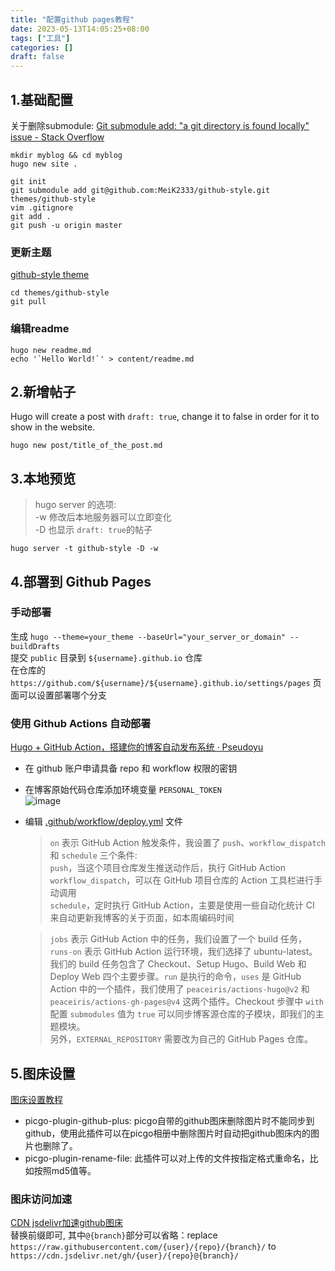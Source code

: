 ```yaml
---
title: "配置github pages教程"
date: 2023-05-13T14:05:25+08:00
tags: ["工具"]
categories: []
draft: false
---
```


## 1.基础配置
关于删除submodule: [Git submodule add: "a git directory is found locally" issue - Stack Overflow](https://stackoverflow.com/questions/20929336/git-submodule-add-a-git-directory-is-found-locally-issue)
```
mkdir myblog && cd myblog
hugo new site .

git init
git submodule add git@github.com:MeiK2333/github-style.git themes/github-style
vim .gitignore
git add .
git push -u origin master
```

### 更新主题
[github-style theme](https://themes.gohugo.io/themes/github-style/)  
```
cd themes/github-style
git pull
```

### 编辑readme

```
hugo new readme.md
echo '`Hello World!`' > content/readme.md
```

## 2.新增帖子

Hugo will create a post with `draft: true`, change it to false in order for it to show in the website.  
```shell
hugo new post/title_of_the_post.md
```

## 3.本地预览

> hugo server 的选项:  
-w 修改后本地服务器可以立即变化  
-D 也显示 `draft: true`的帖子

`hugo server -t github-style -D -w`

## 4.部署到 Github Pages

### 手动部署

生成 `hugo --theme=your_theme --baseUrl="your_server_or_domain" --buildDrafts`  
提交 `public` 目录到 `${username}.github.io` 仓库  
在仓库的 `https://github.com/${username}/${username}.github.io/settings/pages` 页面可以设置部署哪个分支

### 使用 Github Actions 自动部署
[Hugo + GitHub Action，搭建你的博客自动发布系统 · Pseudoyu](https://www.pseudoyu.com/zh/2022/05/29/deploy_your_blog_using_hugo_and_github_action/)

- 在 github 账户申请具备 repo 和 workflow 权限的密钥
- 在博客原始代码仓库添加环境变量 `PERSONAL_TOKEN`  
![image](https://cdn.jsdelivr.net/gh/devin0x01/myimages@master/githubpages/image_a98bd2b10c3990c971f643943b261a8d.png)
- 编辑 [.github/workflow/deploy.yml](https://github.com/devin0x01/myblogs/blob/master/.github/workflows/deploy.yml) 文件

  > `on` 表示 GitHub Action 触发条件，我设置了 `push`、`workflow_dispatch` 和 `schedule` 三个条件:  
  `push`，当这个项目仓库发生推送动作后，执行 GitHub Action  
  `workflow_dispatch`，可以在 GitHub 项目仓库的 Action 工具栏进行手动调用  
  `schedule`，定时执行 GitHub Action，主要是使用一些自动化统计 CI 来自动更新我博客的关于页面，如本周编码时间  

  > `jobs` 表示 GitHub Action 中的任务，我们设置了一个 build 任务，`runs-on` 表示 GitHub Action 运行环境，我们选择了 ubuntu-latest。  
  我们的 build 任务包含了 Checkout、Setup Hugo、Build Web 和 Deploy Web 四个主要步骤。`run` 是执行的命令，`uses` 是 GitHub Action 中的一个插件，我们使用了 `peaceiris/actions-hugo@v2` 和 `peaceiris/actions-gh-pages@v4` 这两个插件。Checkout 步骤中 `with` 配置 `submodules` 值为 `true` 可以同步博客源仓库的子模块，即我们的主题模块。  
  另外，`EXTERNAL_REPOSITORY` 需要改为自己的 GitHub Pages 仓库。

## 5.图床设置
[图床设置教程](http://www.duheweb.com/post/20210421125522.html)  
- picgo-plugin-github-plus: picgo自带的github图床删除图片时不能同步到github，使用此插件可以在picgo相册中删除图片时自动把github图床内的图片也删除了。
- picgo-plugin-rename-file: 此插件可以对上传的文件按指定格式重命名，比如按照md5值等。

### 图床访问加速
[CDN jsdelivr加速github图床](https://finisky.github.io/speedupgithubbycdn)  
替换前缀即可, 其中`@{branch}`部分可以省略：replace `https://raw.githubusercontent.com/{user}/{repo}/{branch}/`
to `https://cdn.jsdelivr.net/gh/{user}/{repo}@{branch}/`